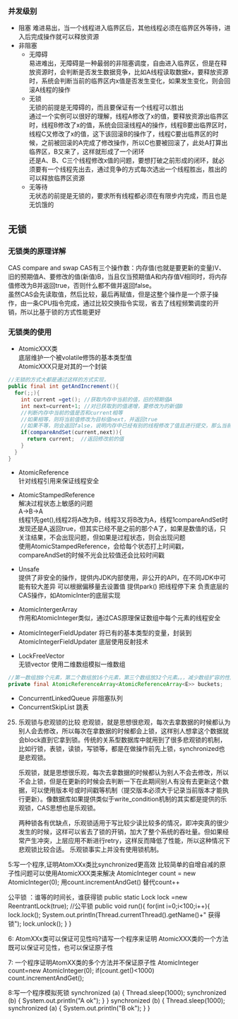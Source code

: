 ### 并发级别
- 阻塞
难进易出，当一个线程进入临界区后，其他线程必须在临界区外等待，进入后完成操作就可以释放资源
- 非阻塞
  - 无障碍  
易进难出，无障碍是一种最弱的非阻塞调度，自由进入临界区，但是在释放资源时，会判断是否发生数据竞争，比如A线程读取数据x，要释放资源时，系统会判断当前的临界区内x值是否发生变化，如果发生变化，则会回滚A线程的操作
  - 无锁  
无锁的前提是无障碍的，而且要保证有一个线程可以胜出  
通过一个实例可以很好的理解，线程A修改了x的值，要释放资源出临界区时，线程B修改了x的值，系统会回滚线程A的操作，线程B要出临界区时，线程C又修改了x的值，这下该回滚B的操作了，线程C要出临界区的时候，之前被回滚的A完成了修改操作，所以C也要被回滚了，此处A打算出临界区，B又来了，这样就形成了一个闭环  
还是A、B、C三个线程修改x值的问题，要想打破之前形成的闭环，就必须要有一个线程先出去，通过竞争的方式每次选出一个线程胜出，胜出的可以释放临界区资源
  - 无等待  
无状态的前提是无锁的，要求所有线程都必须在有限步内完成，而且也是无饥饿的


## 无锁
### 无锁类的原理详解
CAS  compare and swap
CAS有三个操作数：内存值(也就是要更新的变量)V、旧的预期值A、要修改的值(新值)B，当且仅当预期值A和内存值V相同时，将内存值修改为B并返回true，否则什么都不做并返回false。  
虽然CAS会先读取值，然后比较，最后再赋值，但是这整个操作是一个原子操作，由一条CPU指令完成，通过比较交换指令实现，省去了线程频繁调度的开销，所以比基于锁的方式性能更好

### 无锁类的使用
- AtomicXXX类  
底层维护一个被volatile修饰的基本类型值  
AtomicXXX只是对其的一个封装  
```java
//无锁的方式大都是通过这样的方式实现，
public final int getAndIncrement(){
  for(;;){
    int current =get(); //获取内存中当前的值，旧的预期值A
    int next=current+1; //对已获取到的值递增，要修改为的新值B
    //判断内存中当前的值是否和current相等
    //如果相等，则将当前值修改为目标值next，并返回true
    //如果不等，则会返回false，说明内存中已经有别的线程修改了值且进行提交，那么当前线程会进入下一次循环，重新获取新值，再重复上面的动作，直至内存的值和get()的值一样，也就是没人修改内存的值
    if(compareAndSet(current,next)){ 
      return current;  //返回修改前的值
    }
  }
}
```
- AtomicReference<V>   
针对线程引用来保证线程安全
- AtomicStampedReference<V>  
解决过程状态上敏感的问题  
A->B->A  
线程1先get(),线程2将A改为B，线程3又将B改为A，线程1compareAndSet时发现还是A,返回true，但其实已经不是之前的那个A了，如果是数值的话，只关注结果，不会出现问题，但如果是过程状态，则会出现问题  
使用AtomicStampedReference，会给每个状态打上时间戳，compareAndSet的时候不光会比较值还会比较时间戳

- Unsafe  
提供了非安全的操作，提供内JDK内部使用，非公开的API，在不同JDK中可能有较大差异
可以根据偏移量去设置值
提供park()  把线程停下来
负责底层的CAS操作，如AtomicInter的底层实现

- AtomicIntergerArray  
作用和AtomicInteger类似，通过CAS原理保证数组中每个元素的线程安全

- AtomicIntegerFieldUpdater
将已有的基本类型的变量，封装到AtomicIntegerFieldUpdater
底层使用反射技术

- LockFreeVector   
无锁vector  使用二维数组模拟一维数组  
```java
//第一数组放8个元素，第二个数组放16个元素，第三个数组放32个元素。。，减少数组扩容的性能消耗
private final AtomicReferenceArray<AtomicReferenceArray<E>> buckets; 
```
- ConcurrentLinkedQueue 非阻塞队列
- ConcurrentSkipList 跳表


25. 乐观锁与悲观锁的比较
    悲观锁，就是思想很悲观，每次去拿数据的时候都认为别人会去修改，所以每次在拿数据的时候都会上锁，这样别人想拿这个数据就会block直到它拿到锁。传统的关系型数据库中就用到了很多悲观锁的机制，比如行锁，表锁，读锁，写锁等，都是在做操作前先上锁，synchronized也是悲观锁。

    乐观锁，就是思想很乐观，每次去拿数据的时候都认为别人不会去修改，所以不会上锁，但是在更新的时候会去判断一下在此期间别人有没有去更新这个数据，可以使用版本号或时间戳等机制（提交版本必须大于记录当前版本才能执行更新）。像数据库如果提供类似于write_condition机制的其实都是提供的乐观锁，CAS思想也是乐观锁。

    两种锁各有优缺点，乐观锁适用于写比较少读比较多的情况，即冲突真的很少发生的时候，这样可以省去了锁的开销，加大了整个系统的吞吐量。但如果经常产生冲突，上层应用不断进行retry，这样反而降低了性能，所以这种情况下悲观锁比较合适。
    乐观锁事实上并没有使用锁机制。

  5:写一个程序,证明AtomXXx类比synchronized更高效
比较简单的自增自减的原子性问题可以使用AtomicXXX类来解决
AtomicInteger count = new AtomicInteger(0);
用count.incrementAndGet() 替代count++  

公平锁 ：谁等的时间长，谁获得锁
public static Lock lock =new ReentrantLock(true); //公平锁
public void run(){
    for(int i=0;i<100;i++){
        lock.lock();
        System.out.println(Thread.currentThread().getName()+" 获得锁");
        lock.unlock();
    }
}

6: AtomXXx类可以保证可见性吗?请写一个程序来证明
AtomicXXX类的一个方法既可以保证可见性，也可以保证原子性

7: 一个程序证明AtomXX类的多个方法并不保证原子性
AtomicInteger count=new AtomicInteger(0);
if(count.get()<1000)
    count.incrementAndGet();

8:写一个程序模拟死锁
synchronized (a) {
            Thread.sleep(1000);
            synchronized (b) {
                System.out.println("A ok");
            }
        }
synchronized (b) {
            Thread.sleep(1000);
            synchronized (a) {
                System.out.println("B ok");
            }
        }




